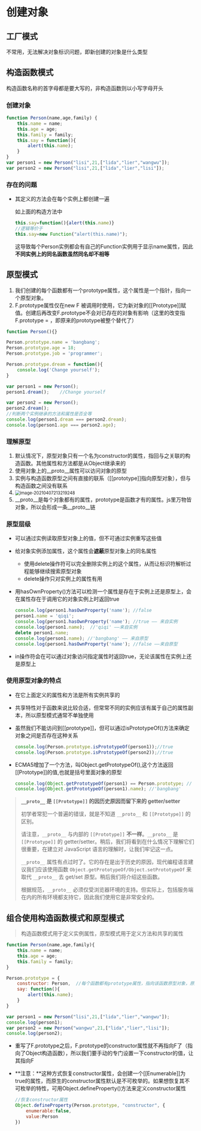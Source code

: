 # 创建对象

## 工厂模式

不常用，无法解决对象标识问题，即新创建的对象是什么类型



## 构造函数模式

构造函数名称的首字母都是要大写的，非构造函数则以小写字母开头

### 创建对象

```javascript
function Person(name,age,family) {
    this.name = name;
    this.age = age;
    this.family = family;
    this.say = function(){
        alert(this.name);
    }
}
var person1 = new Person("lisi",21,["lida","lier","wangwu"]);
var person2 = new Person("lisi",21,["lida","lier","lisi"]);
```

### 存在的问题

- 其定义的方法会在每个实例上都创建一遍

  如上面的构造方法中

  ```javascript
  this.say=function(){alert(this.name)}
  //逻辑等价于
  this.say=new Function("alert(this.name)");
  ```

  这导致每个Person实例都会有自己的Function实例用于显示name属性，因此**不同实例上的同名函数虽然同名却不相等**

  

## 原型模式

1. 我们创建的每个函数都有一个prototype属性，这个属性是一个指针，指向一个原型对象。
2. F.prototype属性仅在new F 被调用时使用，它为新对象的[[Prototype]]赋值。创建后再改变F.prototype不会对已存在的对象有影响（这里的改变指F.prototype = <another object>，即原来的prototype被整个替代了）

```javascript
function Person(){}

Person.prototype.name = 'bangbang';
Person.prototype.age = 18;
Person.prototype.job = 'programmer';

Person.prototype.dream = function(){
    console.log('Change yourself');
}

var person1 = new Person();
person1.dream();    //Change yourself

var person2 = new Person();
person2.dream();
//判断两个实例继承的方法和属性是否全等
console.log(person1.dream === person2.dream);
console.log(person1.age === person2.age);
```



### 理解原型

1. 默认情况下，原型对象只有一个名为constructor的属性，指回与之关联的构造函数。其他属性和方法都是从Object继承来的 	
2. 使用对象上的\__proto__属性可以访问对象的原型
3. 实例与构造函数原型之间有直接的联系（[[prototype]]指向原型对象），但与构造函数之间没有联系
4. <img src="E:\frontendStudy\JavaScript\创建对象与继承\创建对象.assets\image-20210407213219248.png" alt="image-20210407213219248" style="zoom:80%;" />
5. \_\_proto\_\_是每个对象都有的属性，prototype是函数才有的属性。js里万物皆对象，所以会形成一条\__proto__链



### 原型层级

- 可以通过实例读取原型对象上的值，但不可通过实例重写这些值

- 给对象实例添加属性，这个属性会**遮蔽**原型对象上的同名属性

  - 使用delete操作符可以完全删除实例上的这个属性，从而让标识符解析过程能够继续搜索原型对象
  - delete操作只对实例上的属性有用

- 用hasOwnProperty()方法可以检测一个属性是存在于实例上还是原型上，会在属性存在于调用它的对象实例上时返回true

  ```javascript
  console.log(person1.hasOwnProperty('name'); //false
  person1.name = 'qiqi';
  console.log(person1.hasOwnProperty('name'); //true —— 来自实例
  console.log(person1.name);  //'qiqi' ——来自实例
  delete person1.name;
  console.log(person1.name); //'bangbang' —— 来自原型
  console.log(person1.hasOwnProperty('name'); //false ——来自原型
  ```

- in操作符会在可以通过对象访问指定属性时返回true，无论该属性在实例上还是原型上



### 使用原型对象的特点

- 在它上面定义的属性和方法是所有实例共享的

- 共享特性对于函数来说比较合适，但常常不同的实例应该有属于自己的属性副本，所以原型模式通常不单独使用

- 虽然我们不能访问到[[prototype]]，但可以通过isPrototypeOf()方法来确定对象之间是否存在这种关系

  ```javascript
  console.log(Person.prototype.isPrototypeOf(person1));//true
  console.log(Person.prototype.isPrototypeOf(person2));//true
  ```

- ECMA5增加了一个方法，叫Object.getPrototypeOf(),这个方法返回[[Prototype]]的值,也就是括号里面对象的原型

  ```javascript
  console.log(Object.getPrototypeOf(person1) == Person.prototype; // true
  console.log(Object.getPrototypeOf(person1).name); //'bangbang'
  ```

> **`__proto__` 是 `[[Prototype]]` 的因历史原因而留下来的 getter/setter**
>
> 初学者常犯一个普遍的错误，就是不知道 `__proto__` 和 `[[Prototype]]` 的区别。
>
> 请注意，`__proto__` 与内部的 `[[Prototype]]` **不一样**。`__proto__` 是 `[[Prototype]]` 的 getter/setter。稍后，我们将看到在什么情况下理解它们很重要，在建立对 JavaScript 语言的理解时，让我们牢记这一点。
>
> `__proto__` 属性有点过时了。它的存在是出于历史的原因，现代编程语言建议我们应该使用函数 `Object.getPrototypeOf/Object.setPrototypeOf` 来取代 `__proto__` 去 get/set 原型。稍后我们将介绍这些函数。
>
> 根据规范，`__proto__` 必须仅受浏览器环境的支持。但实际上，包括服务端在内的所有环境都支持它，因此我们使用它是非常安全的。



## 组合使用构造函数模式和原型模式

> 构造函数模式用于定义实例属性，原型模式用于定义方法和共享的属性

```javascript
function Person(name,age,family){
    this.name = name;
    this.age = age;
    this.family = family;
}

Person.prototype = {
    constructor: Person,  //每个函数都有prototype属性，指向该函数原型对象，原型对象都有constructor属性，这是一个指向prototype属性所在函数的指针
    say: function(){
        alert(this.name);
    }
}

var person1 = new Person("lisi",21,["lida","lier","wangwu"]);
console.log(person1);
var person2 = new Person("wangwu",21,["lida","lier","lisi"]);
console.log(person2);
```

- 重写了F.prototype之后，F.prototype的constructor属性就不再指向F了（指向了Object构造函数），所以我们要手动的专门设置一下constructor的值，让其指向F

- **注意：**这种方式恢复constructor属性，会创建一个[[Enumerable]]为true的属性，而原生的constructor属性默认是不可枚举的。如果想恢复其不可枚举的特性，可用Object.defineProperty()方法来定义constructor属性

  ```javascript
  //恢复constructor属性
  Object.defineProperty(Person.prototype, "constructor", {
      enumerable:false,
      value:Person
  })
  ```

  

